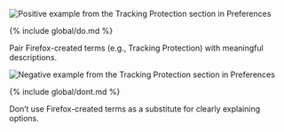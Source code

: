 ![Positive example from the Tracking Protection section in Preferences](../images/copy/writing-for-the-user/provide-adequate-context-do.svg)

{% include global/do.md %}

<figcaption>Pair Firefox-created terms (e.g., Tracking Protection) with meaningful descriptions.</figcaption>

![Negative example from the Tracking Protection section in Preferences](../images/copy/writing-for-the-user/provide-adequate-context-dont.svg)

{% include global/dont.md %}

<figcaption>Don’t use Firefox-created terms as a substitute for clearly explaining options.</figcaption>